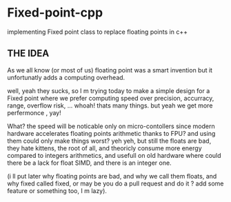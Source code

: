 # Fixed-point-cpp
implementing Fixed point class to replace floating points in c++
## THE IDEA
As we all know (or most of us) floating point was  a smart invention but it unfortunatly adds a computing overhead.

well, yeah they sucks, so I m trying today to make a simple design for a Fixed point where we prefer computing speed over precision, accurracy, range, overflow risk, ... whoah! thats many things. but yeah we get more perfermonce , yay!


What? the speed will be noticable only on micro-contollers since modern hardware accelerates floating points arithmetic thanks to FPU? and using them could only make things worst?
yeh yeh, but still the floats are bad, they hate kittens, the root of all, and theoricly consume more energy compared to integers arithmetics, and usefull on old hardware where could there be a lack for float SIMD, and there is an integer one.


(i ll put later why floating points are bad, and why we call them floats, and why  fixed called fixed, or may be you do a pull request and do it ? add some feature or something too, I m lazy).
